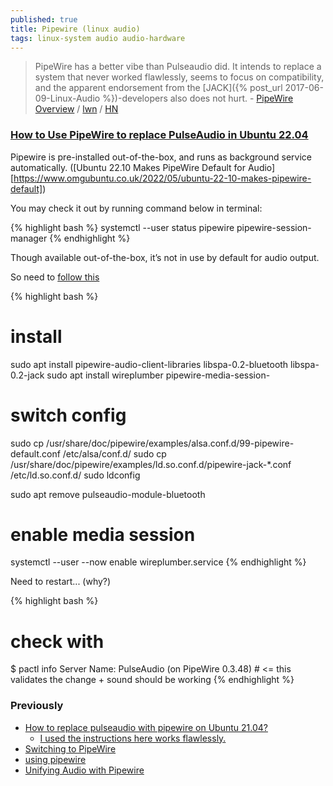 ```yaml
---
published: true
title: Pipewire (linux audio)
tags: linux-system audio audio-hardware
---
```

> PipeWire has a better vibe than Pulseaudio did. It intends to replace a system that never worked flawlessly, seems to focus on compatibility, and the apparent endorsement from the [JACK]({% post_url 2017-06-09-Linux-Audio %})-developers also does not hurt. - [PipeWire Overview](https://docs.pipewire.org/page_overview.html) / [lwn](https://lwn.net/SubscriberLink/847412/d7826b1353e33734/) / [HN](https://news.ycombinator.com/item?id=26329027)

### [How to Use PipeWire to replace PulseAudio in Ubuntu 22.04](https://ubuntuhandbook.org/index.php/2022/04/pipewire-replace-pulseaudio-ubuntu-2204/)

Pipewire is pre-installed out-of-the-box, and runs as background service automatically. ([Ubuntu 22.10 Makes PipeWire Default for Audio][https://www.omgubuntu.co.uk/2022/05/ubuntu-22-10-makes-pipewire-default])

You may check it out by running command below in terminal:

{% highlight bash %}
systemctl --user status pipewire pipewire-session-manager
{% endhighlight %}

Though available out-of-the-box, it’s not in use by default for audio output.

So need to [follow this ](https://ubuntuhandbook.org/index.php/2022/04/pipewire-replace-pulseaudio-ubuntu-2204/)

{% highlight bash %}
# install 
sudo apt install pipewire-audio-client-libraries libspa-0.2-bluetooth libspa-0.2-jack
sudo apt install wireplumber pipewire-media-session-

# switch config
sudo cp /usr/share/doc/pipewire/examples/alsa.conf.d/99-pipewire-default.conf /etc/alsa/conf.d/
sudo cp /usr/share/doc/pipewire/examples/ld.so.conf.d/pipewire-jack-*.conf /etc/ld.so.conf.d/
sudo ldconfig

sudo apt remove pulseaudio-module-bluetooth

# enable  media session 
systemctl --user --now enable wireplumber.service
{% endhighlight %}

Need to restart... (why?)

{% highlight bash %}
# check with 
$ pactl info
Server Name: PulseAudio (on PipeWire 0.3.48) # <= this validates the change + sound should be working
{% endhighlight %}


### Previously

- [How to replace pulseaudio with pipewire on Ubuntu 21.04?](https://askubuntu.com/questions/1333404/how-to-replace-pulseaudio-with-pipewire-on-ubuntu-21-04)
	- [I used the instructions here works flawlessly.](https://pipewire-debian.github.io/pipewire-debian/)
- [Switching to PipeWire](https://feaneron.com/2020/12/07/switching-to-pipewire/)
- [using pipewire](https://www.reddit.com/r/linux_gaming/comments/kvtc9h/pipewire_quiestion/)
- [Unifying Audio with Pipewire](http://adam.younglogic.com/2021/04/unifying-audio-with-pipewire/)
